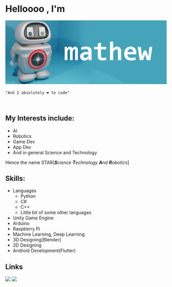 # Helloooo , I'm 
<img align="up" src="githubbanner.png">

`"And I absolutely ❤ to code"`
 <p>&nbsp;</p>
 
 ## My Interests include:
 - AI<br>
 - Robotics<br>
 - Game Dev<br>
 - App Dev<br>
 - And in general Science and Technology<br>

 Hence the name STAR[***S**cience **T**echnology **A**nd **R**obotics*] 

## Skills:
- Languages
  - Python
  - C#
  - C++
  - Little bit of some other languages
- Unity Game Engine
- Arduino
- Raspberry Pi
- Machine Learning, Deep Learning
- 3D Designing[Blender]
- 2D Designing
- Android Development(Flutter)

## Links


[<img src="https://github.com/mathew4STAR/mathew4STAR/blob/main/staronemoregithub.png" width="300" >](https://s-t-a-r-game.itch.io/)
[<img src="https://github.com/mathew4STAR/mathew4STAR/blob/main/mail.png" width="100" >](mailto:mathewph249@gmail.com)
<!---
Star-Code6/Star-Code6 is a ✨ special ✨ repository because its `README.md` (this file) appears on your GitHub profile.
You can click the Preview link to take a look at your changes.
--->
